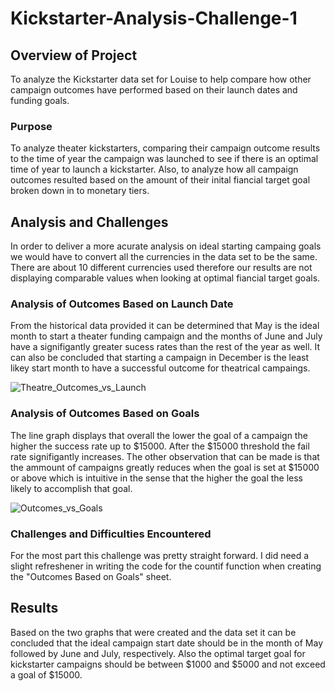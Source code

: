 # Kickstarter-Analysis-Challenge-1

## Overview of Project
To analyze the Kickstarter data set for Louise to help compare how other campaign outcomes have performed based on their launch dates and funding goals.

### Purpose
To analyze theater kickstarters, comparing their campaign outcome results to the time of year the campaign was launched to see if there is an optimal time of year to launch a kickstarter. Also, to analyze how all campaign outcomes resulted based on the amount of their inital fiancial target goal broken down in to monetary tiers. 

## Analysis and Challenges
In order to deliver a more acurate analysis on ideal starting campaing goals we would have to convert all the currencies in the data set to be the same. There are about 10 different currencies used therefore our results are not displaying comparable values when looking at optimal fiancial target goals.    

### Analysis of Outcomes Based on Launch Date
From the historical data provided it can be determined that May is the ideal month to start a theater funding campaign and the months of June and July have a signifigantly greater sucess rates than the rest of the year as well. It can also be concluded that starting a campaign in December is the least likey start month to have a successful outcome for theatrical campaings. 

![Theatre_Outcomes_vs_Launch](https://user-images.githubusercontent.com/95573310/196800803-ff92b8c7-486d-41c9-98da-f1d66fa6fb60.png)

### Analysis of Outcomes Based on Goals
The line graph displays that overall the lower the goal of a campaign the higher the success rate up to $15000. After the $15000 threshold the fail rate signifigantly increases. The other observation that can be made is that the ammount of campaigns greatly reduces when the goal is set at $15000 or above which is intuitive in the sense that the higher the goal the less likely to accomplish that goal. 

![Outcomes_vs_Goals](https://user-images.githubusercontent.com/95573310/196800864-6dec906e-6643-47bc-b899-7277268fdcb8.png)

### Challenges and Difficulties Encountered
For the most part this challenge was pretty straight forward. I did need a slight refreshener in writing the code for the countif function when creating the "Outcomes Based on Goals" sheet. 

## Results
Based on the two graphs that were created and the data set it can be concluded that the ideal campaign start date should be in the month of May followed by June and July, respectively. Also the optimal target goal for kickstarter campaigns should be between $1000 and $5000 and not exceed a goal of $15000. 
